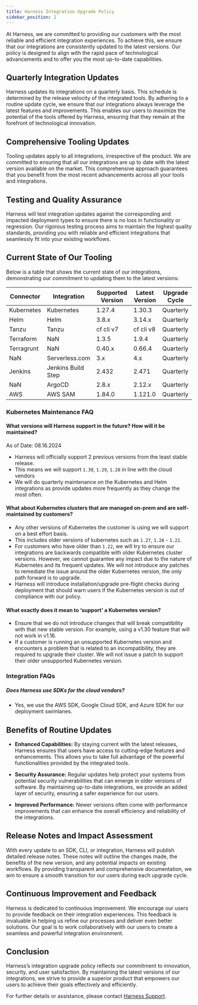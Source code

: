 ```yaml
---
title: Harness Integration Upgrade Policy
sidebar_position: 2
---
```


At Harness, we are committed to providing our customers with the most reliable and efficient integration experiences. To achieve this, we ensure that our integrations are consistently updated to the latest versions. Our policy is designed to align with the rapid pace of technological advancements and to offer you the most up-to-date capabilities.

## Quarterly Integration Updates

Harness updates its integrations on a quarterly basis. This schedule is determined by the release velocity of the integrated tools. By adhering to a routine update cycle, we ensure that our integrations always leverage the latest features and improvements. This enables our users to maximize the potential of the tools offered by Harness, ensuring that they remain at the forefront of technological innovation.

## Comprehensive Tooling Updates

Tooling updates apply to all integrations, irrespective of the product. We are committed to ensuring that all our integrations are up to date with the latest version available on the market. This comprehensive approach guarantees that you benefit from the most recent advancements across all your tools and integrations.

## Testing and Quality Assurance

Harness will test integration updates against the corresponding and impacted deployment types to ensure there is no loss in functionality or regression. Our rigorous testing process aims to maintain the highest quality standards, providing you with reliable and efficient integrations that seamlessly fit into your existing workflows.

## Current State of Our Tooling

Below is a table that shows the current state of our integrations, demonstrating our commitment to updating them to the latest versions:

| Connector   | Integration         | Supported Version | Latest Version | Upgrade Cycle |
|-------------|----------------------|-------------------|----------------|---------------|
| Kubernetes  | Kubernetes           | 1.27.4            | 1.30.3         | Quarterly     |
| Helm        | Helm                 | 3.8.x             | 3.14.x         | Quarterly     |
| Tanzu       | Tanzu                | cf cli v7         | cf cli v8      | Quarterly     |
| Terraform   | NaN                  | 1.3.5             | 1.9.4          | Quarterly     |
| Terragrunt  | NaN                  | 0.40.x            | 0.66.4         | Quarterly     |
| NaN         | Serverless.com       | 3.x               | 4.x            | Quarterly     |
| Jenkins     | Jenkins Build Step   | 2.432             | 2.471          | Quarterly     |
| NaN         | ArgoCD               | 2.8.x             | 2.12.x         | Quarterly     |
| AWS         | AWS SAM              | 1.84.0            | 1.121.0        | Quarterly     |


### Kubernetes Maintenance FAQ

#### What versions will Harness support in the future? How will it be maintained?

As of Date: 08.16.2024

- Harness will officially support 2 previous versions from the least stable release.
- This means we will support `1.30`, `1.29`, `1.28` in line with the cloud vendors
- We will do quarterly maintenance on the Kubernetes and Helm integrations as provide updates more frequently as they change the most often.

#### What about Kubernetes clusters that are managed on-prem and are self-maintained by customers? 

- Any other versions of Kubernetes the customer is using we will support on a best effort basis.
- This includes older versions of kubernetes such as `1.27`, `1.26` - `1.22`.
- For customers who have older than `1.22`, we will try to ensure our integrations are backwards compatible with older Kubernetes cluster versions. However, we cannot guarantee any impact due to the nature of Kubernetes and its frequent updates. We will not introduce any patches to remediate the issue around the older Kubernetes version, the only path forward is to upgrade.
- Harness will introduce installation/upgrade pre-flight checks during deployment that should warn users if the Kubernetes version is out of compliance with our policy.


#### What exactly does it mean to ‘support’ a Kubernetes version?

- Ensure that we do not introduce changes that will break compatibility with that new stable version. For example, using a v1.30 feature that will not work in v1.16.
- If a customer is running an unsupported Kubernetes version and encounters a problem that is related to an incompatibility, they are required to upgrade their cluster.  We will not issue a patch to support their older unsupported Kubernetes version.

### Integration FAQs

##### Does Harness use SDKs for the cloud vendors? 

- Yes, we use the AWS SDK, Google Cloud SDK, and Azure SDK for our deployment swimlanes.


## Benefits of Routine Updates

- **Enhanced Capabilities:** By staying current with the latest releases, Harness ensures that users have access to cutting-edge features and enhancements. This allows you to take full advantage of the powerful functionalities provided by the integrated tools.

- **Security Assurance:** Regular updates help protect your systems from potential security vulnerabilities that can emerge in older versions of software. By maintaining up-to-date integrations, we provide an added layer of security, ensuring a safer experience for our users.

- **Improved Performance:** Newer versions often come with performance improvements that can enhance the overall efficiency and reliability of the integrations.

## Release Notes and Impact Assessment

With every update to an SDK, CLI, or integration, Harness will publish detailed release notes. These notes will outline the changes made, the benefits of the new version, and any potential impacts on existing workflows. By providing transparent and comprehensive documentation, we aim to ensure a smooth transition for our users during each upgrade cycle.

## Continuous Improvement and Feedback

Harness is dedicated to continuous improvement. We encourage our users to provide feedback on their integration experiences. This feedback is invaluable in helping us refine our processes and deliver even better solutions. Our goal is to work collaboratively with our users to create a seamless and powerful integration environment.

## Conclusion

Harness’s integration upgrade policy reflects our commitment to innovation, security, and user satisfaction. By maintaining the latest versions of our integrations, we strive to provide a superior product that empowers our users to achieve their goals effectively and efficiently.

For further details or assistance, please contact [Harness Support](mailto:support@harness.io).
